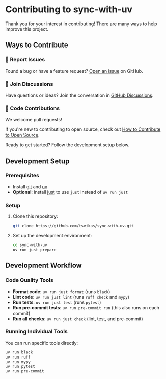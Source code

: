 # Contributing to sync-with-uv

Thank you for your interest in contributing! There are many ways to help improve this project.

## Ways to Contribute

### 🐛 Report Issues

Found a bug or have a feature request? [Open an issue](https://github.com/tsvikas/sync-with-uv/issues/new) on GitHub.

### 💬 Join Discussions

Have questions or ideas? Join the conversation in [GitHub Discussions](https://github.com/tsvikas/sync-with-uv/discussions).

### 🔧 Code Contributions

We welcome pull requests!

If you're new to contributing to open source, check out [How to Contribute to Open Source][how-to-contribute].

Ready to get started? Follow the development setup below.

## Development Setup

### Prerequisites

- Install [git][install-git] and [uv][install-uv]
- **Optional**: install [just][install-just] to use `just` instead of `uv run just`

### Setup

1. Clone this repository:

   ```bash
   git clone https://github.com/tsvikas/sync-with-uv.git
   ```

1. Set up the development environment:

   ```bash
   cd sync-with-uv
   uv run just prepare
   ```

## Development Workflow

### Code Quality Tools

- **Format code**: `uv run just format` (runs `black`)
- **Lint code**: `uv run just lint` (runs `ruff check` and `mypy`)
- **Run tests**: `uv run just test` (runs `pytest`)
- **Run pre-commit tests**: `uv run pre-commit run` (this also runs on each commit)
- **Run all checks**: `uv run just check` (lint, test, and pre-commit)

### Running Individual Tools

You can run specific tools directly:

```bash
uv run black
uv run ruff
uv run mypy
uv run pytest
uv run pre-commit
```

[how-to-contribute]: https://opensource.guide/how-to-contribute/
[install-git]: https://git-scm.com/book/en/v2/Getting-Started-Installing-Git
[install-just]: https://just.systems/man/en/
[install-uv]: https://docs.astral.sh/uv/getting-started/installation/
